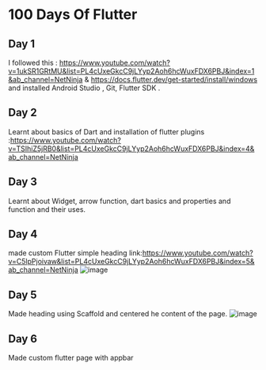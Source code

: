 
# 100 Days Of Flutter

## Day 1
I followed this : https://www.youtube.com/watch?v=1ukSR1GRtMU&list=PL4cUxeGkcC9jLYyp2Aoh6hcWuxFDX6PBJ&index=1&ab_channel=NetNinja & https://docs.flutter.dev/get-started/install/windows
and installed Android Studio , Git, Flutter SDK .

## Day 2
Learnt about basics of Dart and installation of flutter plugins :https://www.youtube.com/watch?v=TSIhiZ5jRB0&list=PL4cUxeGkcC9jLYyp2Aoh6hcWuxFDX6PBJ&index=4&ab_channel=NetNinja

## Day 3
Learnt about Widget, arrow function, dart basics and properties and function and their uses.

## Day 4
made custom Flutter simple heading 
link:https://www.youtube.com/watch?v=C5lpPjoivaw&list=PL4cUxeGkcC9jLYyp2Aoh6hcWuxFDX6PBJ&index=5&ab_channel=NetNinja
![image](https://github.com/ayushigeorge/100_days_of_Flutter/assets/76419649/ebcb9770-08b5-45b9-b5fb-8994ba41e5f4)

## Day 5
Made heading using Scaffold and centered he content of the page.
![image](https://github.com/ayushigeorge/100_days_of_Flutter/assets/76419649/fb525188-8d5c-4c2c-aeef-381345a698d8)

## Day 6
Made custom flutter page with appbar 

